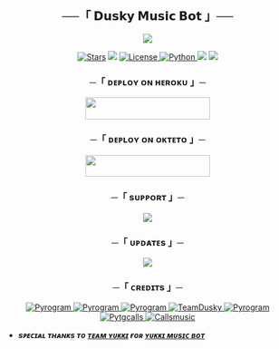 <h2 align="center">
    ──「 𝗗𝘂𝘀𝗸𝘆 𝗠𝘂𝘀𝗶𝗰 𝗕𝗼𝘁 」──
</h2>

<p align="center">
  <img src="https://telegra.ph/file/54719212c505f89953c39.jpg">
</p>

<p align="center">
<a href="https://github.com/DuskyMusic/DuskyMusicBotV2/stargazers"><img src="https://img.shields.io/github/stars/DuskyMusic/DuskyMusicBotV2?color=black&logo=github&logoColor=black&style=for-the-badge" alt="Stars" /></a>
<a href="https://github.com/DuskyMusic/DuskyMusicBotV2/network/members"> <img src="https://img.shields.io/github/forks/DuskyMusic/DuskyMusicBotV2?color=black&logo=github&logoColor=black&style=for-the-badge" /></a>
<a href="https://github.com/DuskyMusic/DuskyMusicBotV2/blob/master/LICENSE"> <img src="https://img.shields.io/badge/License-GNU-blueviolet?style=for-the-badge" alt="License" /> </a>
<a href="https://www.python.org/"> <img src="https://img.shields.io/badge/Written%20in-Python-orange?style=for-the-badge&logo=python" alt="Python" /> </a>
<a href="https://pypi.org/project/Pyrogram/"> <img src="https://img.shields.io/pypi/v/pyrogram?color=yellow&label=pyrogram&logo=python&logoColor=green&style=for-the-badge" /></a>
<a href="https://github.com/DuskyMusic/DuskyMusicBotV2/commits/TeamDusky"> <img src="https://img.shields.io/github/last-commit/DuskyMusic/DuskyMusicBotV2?color=blue&logo=github&logoColor=green&style=for-the-badge" /></a>
</p>

<h3 align="center">
    ─「 ᴅᴇᴩʟᴏʏ ᴏɴ ʜᴇʀᴏᴋᴜ 」─
</h3>

<p align="center"><a href="https://dashboard.heroku.com/new?template=https://github.com/DuskyMusicTg/DuskyMusicBot"> <img src="https://img.shields.io/badge/Deploy%20On%20Heroku-black?style=for-the-badge&logo=heroku" width="220" height="38.45"/></a></p>


<h3 align="center">
    ─「 ᴅᴇᴩʟᴏʏ ᴏɴ ᴏᴋᴛᴇᴛᴏ 」─
</h3>

<p align="center"><a href="https://cloud.okteto.com/deploy?repository=https://github.com/dattudd/Saha/DuskyMusicBot"><img src="https://img.shields.io/badge/Deploy%20On%20Okteto-black?style=for-the-badge&logo=Okteto" width="220" height="38.45"/></a></p>

<h3 align="center">
    ─「 sᴜᴩᴩᴏʀᴛ 」─
</h3>

<p align="center">
<a href="https://telegram.me/DuskysSupport"><img src="https://img.shields.io/badge/-Support%20Group-blue.svg?style=for-the-badge&logo=Telegram"></a>
</p>

<h3 align="center">
    ─「 ᴜᴘᴅᴀᴛᴇs 」─
</h3>

<p align="center">
<a href="https://telegram.me/DuskysUpdates"><img src="https://img.shields.io/badge/-Updates%20Channel-blue.svg?style=for-the-badge&logo=Telegram"></a>
</p>

<h3 align="center">
    ─「 ᴄʀᴇᴅɪᴛs 」─
</h3>

<p align="center">
<a href="https://t.me/ONLY_DUSKY"> <img src="https://img.shields.io/badge/Dusky-Support-black?style=for-the-badge&logo=github" alt="Pyrogram" /> </a>
<a href="https://t.me/DuskysUpdates"> <img src="https://img.shields.io/badge/Dusky-Updates-black?style=for-the-badge&logo=github" alt="Pyrogram" /> </a>
<a href="https://t.me/ONLY_DUSKY"> <img src="https://img.shields.io/badge/Dusky-Team-black?style=for-the-badge&logo=github" alt="Pyrogram" /> </a>
<a href="https://github.com/DuskyMusicTg"> <img src="https://img.shields.io/badge/DuskyMusic-black?style=for-the-badge&logo=github" alt="TeamDusky" /> </a>
<a href="https://github.com/pyrogram/pyrogram"> <img src="https://img.shields.io/badge/Pyrogram-black?style=for-the-badge&logo=github" alt="Pyrogram" /> </a>
<a href="https://github.com/pytgcalls/pytgcalls"> <img src="https://img.shields.io/badge/PyTgCalls-black?style=for-the-badge&logo=github" alt="Pytgcalls" /> </a>
<a href="https://github.com/Callsmusic"> <img src="https://img.shields.io/badge/CallsMusic-black?style=for-the-badge&logo=github" alt="Callsmusic" /> </a>
</p>

- <b> _sᴩᴇᴄɪᴀʟ ᴛʜᴀɴᴋs ᴛᴏ [ᴛᴇᴀᴍ ʏᴜᴋᴋɪ](https://github.com/TeamYukki) ғᴏʀ [ʏᴜᴋᴋɪ ᴍᴜsɪᴄ ʙᴏᴛ](https://github.com/TeamYukki/YukkiMusicBot)_ </b>
